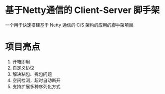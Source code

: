 # 基于Netty通信的 Client-Server 脚手架

一个用于快速搭建基于 Netty 通信的 C/S 架构的应用的脚手架项目

# 项目亮点

1. 开箱即用
2. 自定义协议
3. 解决粘包、拆包问题
4. 空闲检测，超时自动断开
5. 支持扩展多种序列化方式